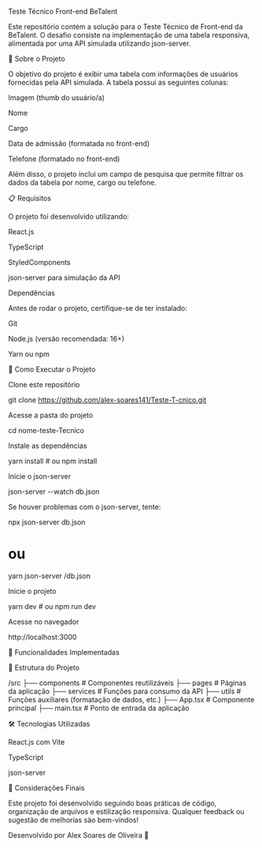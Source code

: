 Teste Técnico Front-end BeTalent

Este repositório contém a solução para o Teste Técnico de Front-end da BeTalent. O desafio consiste na implementação de uma tabela responsiva, alimentada por uma API simulada utilizando json-server.

🔹 Sobre o Projeto

O objetivo do projeto é exibir uma tabela com informações de usuários fornecidas pela API simulada. A tabela possui as seguintes colunas:

Imagem (thumb do usuário/a)

Nome

Cargo

Data de admissão (formatada no front-end)

Telefone (formatado no front-end)

Além disso, o projeto inclui um campo de pesquisa que permite filtrar os dados da tabela por nome, cargo ou telefone.

📋 Requisitos

O projeto foi desenvolvido utilizando:

React.js

TypeScript 

StyledComponents


json-server para simulação da API

Dependências

Antes de rodar o projeto, certifique-se de ter instalado:

Git

Node.js (versão recomendada: 16+)

Yarn ou npm

🚀 Como Executar o Projeto

Clone este repositório

  git clone https://github.com/alex-soares141/Teste-T-cnico.git

Acesse a pasta do projeto

  cd nome-teste-Tecnico

Instale as dependências

  yarn install # ou npm install

Inicie o json-server

  json-server --watch db.json

Se houver problemas com o json-server, tente:

  npx json-server db.json
  # ou
  yarn json-server <path>/db.json

Inicie o projeto

  yarn dev # ou npm run dev

Acesse no navegador

  http://localhost:3000

📝 Funcionalidades Implementadas



📌 Estrutura do Projeto

/src
  ├── components   # Componentes reutilizáveis
  ├── pages        # Páginas da aplicação
  ├── services     # Funções para consumo da API
  ├── utils        # Funções auxiliares (formatação de dados, etc.)
  ├── App.tsx      # Componente principal
  ├── main.tsx     # Ponto de entrada da aplicação

🛠 Tecnologias Utilizadas

React.js com Vite

TypeScript

json-server

📌 Considerações Finais

Este projeto foi desenvolvido seguindo boas práticas de código, organização de arquivos e estilização responsiva. Qualquer feedback ou sugestão de melhorias são bem-vindos!


Desenvolvido por Alex Soares de Oliveira 🚀